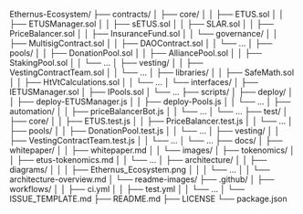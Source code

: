 Ethernus-Ecosystem/
├── contracts/
│   ├── core/
│   │   ├── ETUS.sol
│   │   ├── ETUSManager.sol
│   │   ├── sETUS.sol
│   │   ├── SLAR.sol
│   │   ├── PriceBalancer.sol
│   │   ├── InsuranceFund.sol
│   │   └── governance/
│   │       ├── MultisigContract.sol
│   │       ├── DAOContract.sol
│   │       └── ...
│   ├── pools/
│   │   ├── DonationPool.sol
│   │   ├── AlliancePool.sol
│   │   ├── StakingPool.sol
│   │   └── ...
│   ├── vesting/
│   │   ├── VestingContractTeam.sol
│   │   └── ...
│   ├── libraries/
│   │   ├── SafeMath.sol
│   │   ├── HtVtCalculations.sol
│   │   └── ...
│   └── interfaces/
│       ├── IETUSManager.sol
│       ├── IPools.sol
│       └── ...
├── scripts/
│   ├── deploy/
│   │   ├── deploy-ETUSManager.js
│   │   ├── deploy-Pools.js
│   │   └── ...
│   ├── automation/
│   │   ├── priceBalancerBot.js
│   │   └── ...
│   └── ...
├── test/
│   ├── core/
│   │   ├── ETUS.test.js
│   │   ├── PriceBalancer.test.js
│   │   └── ...
│   ├── pools/
│   │   ├── DonationPool.test.js
│   │   └── ...
│   ├── vesting/
│   │   ├── VestingContractTeam.test.js
│   │   └── ...
│   └── ...
├── docs/
│   ├── whitepaper/
│   │   ├── whitepaper.md
│   │   └── images/
│   ├── tokenomics/
│   │   ├── etus-tokenomics.md
│   │   └── ...
│   ├── architecture/
│   │   ├── diagrams/
│   │   │   ├── Ethernus_Ecosystem.png
│   │   │   └── ...
│   │   └── architecture-overview.md
│   └── readme-images/
├── .github/
│   ├── workflows/
│   │   ├── ci.yml
│   │   ├── test.yml
│   │   └── ...
│   └── ISSUE_TEMPLATE.md
├── README.md
├── LICENSE
└── package.json

